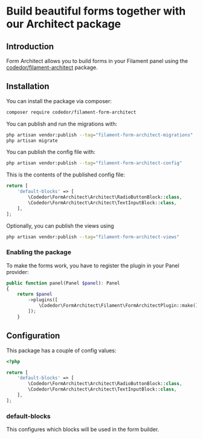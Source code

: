 # Build beautiful forms together with our Architect package

## Introduction

Form Architect allows you to build forms in your Filament panel using the [codedor/filament-architect](https://github.com/codedor/filament-architect) package.

## Installation

You can install the package via composer:

```bash
composer require codedor/filament-form-architect
```

You can publish and run the migrations with:

```bash
php artisan vendor:publish --tag="filament-form-architect-migrations"
php artisan migrate
```

You can publish the config file with:

```bash
php artisan vendor:publish --tag="filament-form-architect-config"
```

This is the contents of the published config file:

```php
return [
    'default-blocks' => [
        \Codedor\FormArchitect\Architect\RadioButtonBlock::class,
        \Codedor\FormArchitect\Architect\TextInputBlock::class,
    ],
];
```

Optionally, you can publish the views using

```bash
php artisan vendor:publish --tag="filament-form-architect-views"
```

### Enabling the package

To make the forms work, you have to register the plugin in your Panel provider:

```php
public function panel(Panel $panel): Panel
{
    return $panel
        ->plugins([
            \Codedor\FormArchitect\Filament\FormArchitectPlugin::make(),
        ]);
    }

```

## Configuration

This package has a couple of config values:

```php
<?php

return [
    'default-blocks' => [
        \Codedor\FormArchitect\Architect\RadioButtonBlock::class,
        \Codedor\FormArchitect\Architect\TextInputBlock::class,
    ],
];
```

### default-blocks

This configures which blocks will be used in the form builder.

